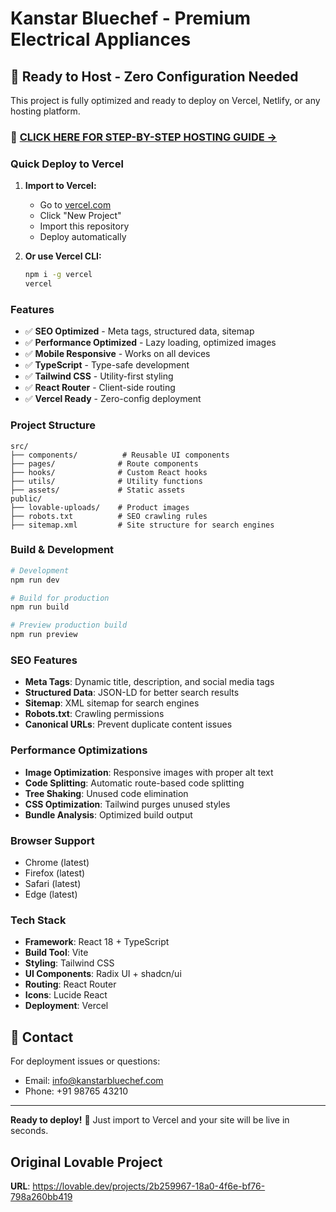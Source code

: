 # Kanstar Bluechef - Premium Electrical Appliances

## 🚀 Ready to Host - Zero Configuration Needed

This project is fully optimized and ready to deploy on Vercel, Netlify, or any hosting platform.

### 📖 **[CLICK HERE FOR STEP-BY-STEP HOSTING GUIDE →](./HOSTING.md)**

### Quick Deploy to Vercel

1. **Import to Vercel:**
   - Go to [vercel.com](https://vercel.com)
   - Click "New Project"
   - Import this repository
   - Deploy automatically

2. **Or use Vercel CLI:**
   ```bash
   npm i -g vercel
   vercel
   ```

### Features

- ✅ **SEO Optimized** - Meta tags, structured data, sitemap
- ✅ **Performance Optimized** - Lazy loading, optimized images
- ✅ **Mobile Responsive** - Works on all devices
- ✅ **TypeScript** - Type-safe development
- ✅ **Tailwind CSS** - Utility-first styling
- ✅ **React Router** - Client-side routing
- ✅ **Vercel Ready** - Zero-config deployment

### Project Structure

```
src/
├── components/          # Reusable UI components
├── pages/              # Route components
├── hooks/              # Custom React hooks
├── utils/              # Utility functions
├── assets/             # Static assets
public/
├── lovable-uploads/    # Product images
├── robots.txt          # SEO crawling rules
├── sitemap.xml         # Site structure for search engines
```

### Build & Development

```bash
# Development
npm run dev

# Build for production
npm run build

# Preview production build
npm run preview
```

### SEO Features

- **Meta Tags**: Dynamic title, description, and social media tags
- **Structured Data**: JSON-LD for better search results  
- **Sitemap**: XML sitemap for search engines
- **Robots.txt**: Crawling permissions
- **Canonical URLs**: Prevent duplicate content issues

### Performance Optimizations

- **Image Optimization**: Responsive images with proper alt text
- **Code Splitting**: Automatic route-based code splitting
- **Tree Shaking**: Unused code elimination
- **CSS Optimization**: Tailwind purges unused styles
- **Bundle Analysis**: Optimized build output

### Browser Support

- Chrome (latest)
- Firefox (latest)
- Safari (latest)
- Edge (latest)

### Tech Stack

- **Framework**: React 18 + TypeScript
- **Build Tool**: Vite
- **Styling**: Tailwind CSS
- **UI Components**: Radix UI + shadcn/ui
- **Routing**: React Router
- **Icons**: Lucide React
- **Deployment**: Vercel

## 📧 Contact

For deployment issues or questions:
- Email: info@kanstarbluechef.com
- Phone: +91 98765 43210

---

**Ready to deploy!** 🎉 Just import to Vercel and your site will be live in seconds.

## Original Lovable Project

**URL**: https://lovable.dev/projects/2b259967-18a0-4f6e-bf76-798a260bb419